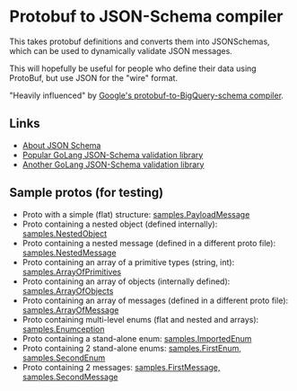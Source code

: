 Protobuf to JSON-Schema compiler
================================
This takes protobuf definitions and converts them into JSONSchemas, which can be used to dynamically validate JSON messages.

This will hopefully be useful for people who define their data using ProtoBuf, but use JSON for the "wire" format.

"Heavily influenced" by [Google's protobuf-to-BigQuery-schema compiler](https://github.com/GoogleCloudPlatform/protoc-gen-bq-schema).


Links
-----
* [About JSON Schema](http://json-schema.org/)
* [Popular GoLang JSON-Schema validation library](https://github.com/xeipuuv/gojsonschema)
* [Another GoLang JSON-Schema validation library](https://github.com/lestrrat/go-jsschema)


Sample protos (for testing)
---------------------------
* Proto with a simple (flat) structure: [samples.PayloadMessage](testdata/proto/PayloadMessage.proto)
* Proto containing a nested object (defined internally): [samples.NestedObject](testdata/proto/NestedObject.proto)
* Proto containing a nested message (defined in a different proto file): [samples.NestedMessage](testdata/proto/NestedMessage.proto)
* Proto containing an array of a primitive types (string, int): [samples.ArrayOfPrimitives](testdata/proto/ArrayOfPrimitives.proto)
* Proto containing an array of objects (internally defined): [samples.ArrayOfObjects](testdata/proto/ArrayOfObjects.proto)
* Proto containing an array of messages (defined in a different proto file): [samples.ArrayOfMessage](testdata/proto/ArrayOfMessage.proto)
* Proto containing multi-level enums (flat and nested and arrays): [samples.Enumception](testdata/proto/Enumception.proto)
* Proto containing a stand-alone enum: [samples.ImportedEnum](testdata/proto/ImportedEnum.proto)
* Proto containing 2 stand-alone enums: [samples.FirstEnum, samples.SecondEnum](testdata/proto/SeveralEnums.proto)
* Proto containing 2 messages: [samples.FirstMessage, samples.SecondMessage](testdata/proto/SeveralMessages.proto)
